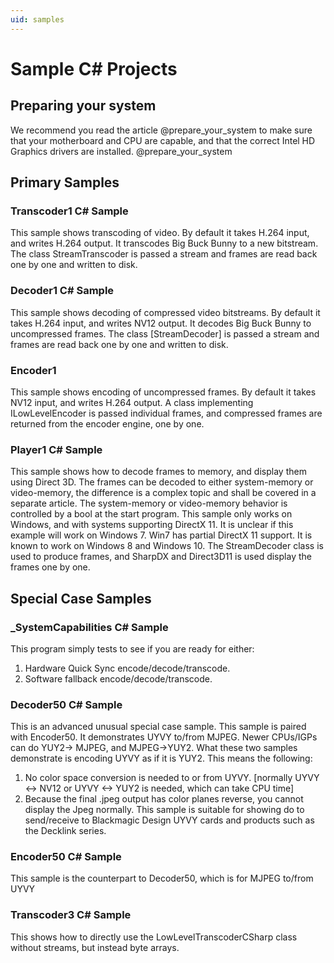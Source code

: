 ```yaml
---
uid: samples
---
```



# Sample C# Projects

## Preparing your system
We recommend you read the article @prepare_your_system to make sure that your motherboard and CPU are capable, and that the correct Intel HD Graphics drivers are installed. @prepare_your_system

## Primary Samples

<a name="Transcoder1"></a>
### Transcoder1 C# Sample
This sample shows transcoding of video.
By default it takes H.264 input, and writes H.264 output.
It transcodes Big Buck Bunny to a new bitstream.
The class StreamTranscoder is passed a stream and frames are read back one by one and written to disk.

<a name="Decoder1"></a>
### Decoder1 C# Sample
This sample shows decoding of compressed video bitstreams.
By default it takes H.264 input, and writes NV12 output.
It decodes Big Buck Bunny to uncompressed frames.
The class [StreamDecoder] is passed a stream and frames are read back one by one and written to disk.

<a name="Encoder1"></a>
### Encoder1
This sample shows encoding of uncompressed frames.
By default it takes NV12 input, and writes H.264 output.
A class implementing ILowLevelEncoder is passed individual frames, and compressed frames are returned from the encoder engine, one by one.

<a name="Player1"></a>
### Player1 C# Sample
This sample shows how to decode frames to memory, and display them using Direct 3D.
The frames can be decoded to either system-memory or video-memory, the difference is a complex topic and shall be covered in a separate article.
The system-memory or video-memory behavior is controlled by a bool at the start program. This sample only works on Windows, and with systems supporting DirectX 11. It is unclear if this example will work on Windows 7. Win7 has partial DirectX 11 support. It is known to work on Windows 8 and Windows 10.
The StreamDecoder class is used to produce frames, and SharpDX and Direct3D11 is used display the frames one by one.


## Special Case Samples

### _SystemCapabilities C# Sample
This program simply tests to see if you are ready for either:
1. Hardware Quick Sync encode/decode/transcode. 
2. Software fallback encode/decode/transcode. 

### Decoder50 C# Sample
This is an advanced unusual special case sample.
This sample is paired with Encoder50. It demonstrates UYVY to/from MJPEG.
Newer CPUs/IGPs can do YUY2-> MJPEG, and MJPEG->YUY2.
What these two samples demonstrate is encoding UYVY as if it is YUY2.
This means the following:  
1. No color space conversion is needed to or from UYVY. [normally UYVY <-> NV12 or UYVY <-> YUY2 is needed, which can take CPU time]
2. Because the final .jpeg output has color planes reverse, you cannot display the Jpeg normally.
This sample is suitable for showing do to send/receive to Blackmagic Design UYVY cards and products such as the Decklink series.

### Encoder50 C# Sample
This sample is the counterpart to Decoder50, which is for MJPEG to/from UYVY

### Transcoder3 C# Sample
This shows how to directly use the LowLevelTranscoderCSharp class without streams, but instead byte arrays.




